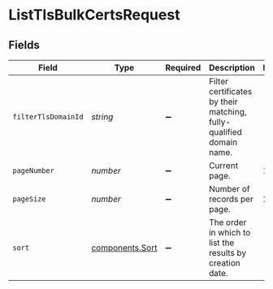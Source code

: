 # ListTlsBulkCertsRequest


## Fields

| Field                                                               | Type                                                                | Required                                                            | Description                                                         | Example                                                             |
| ------------------------------------------------------------------- | ------------------------------------------------------------------- | ------------------------------------------------------------------- | ------------------------------------------------------------------- | ------------------------------------------------------------------- |
| `filterTlsDomainId`                                                 | *string*                                                            | :heavy_minus_sign:                                                  | Filter certificates by their matching, fully-qualified domain name. |                                                                     |
| `pageNumber`                                                        | *number*                                                            | :heavy_minus_sign:                                                  | Current page.                                                       | 1                                                                   |
| `pageSize`                                                          | *number*                                                            | :heavy_minus_sign:                                                  | Number of records per page.                                         | 20                                                                  |
| `sort`                                                              | [components.Sort](../../models/shared/sort.md)                      | :heavy_minus_sign:                                                  | The order in which to list the results by creation date.            |                                                                     |